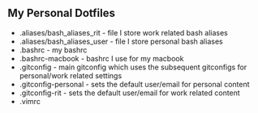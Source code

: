 ## My Personal Dotfiles

* .aliases/bash_aliases_rit - file I store work related bash aliases
* .aliases/bash_aliases_user - file I store personal bash aliases
* .bashrc - my bashrc
* .bashrc-macbook - bashrc I use for my macbook
* .gitconfig - main gitconfig which uses the subsequent gitconfigs for personal/work related settings
* .gitconfig-personal - sets the default user/email for personal content
* .gitconfig-rit - sets the default user/email for work related content
* .vimrc